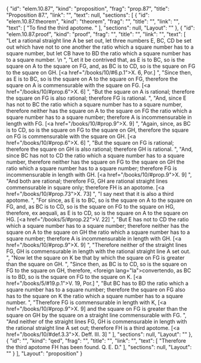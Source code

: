{
  "id": "elem.10.87",
  "kind": "proposition",
  "frag": "prop.87",
  "title": "Proposition 87.",
  "link": "",
  "text": null,
  "sections": [
    {
      "id": "elem.10.87.theorem",
      "kind": "theorem",
      "frag": "",
      "title": "",
      "link": "",
      "text": [
        "To find the third apotome. "
      ],
      "sections": null,
      "Layout": ""
    },
    {
      "id": "elem.10.87.proof",
      "kind": "proof",
      "frag": "",
      "title": "",
      "link": "",
      "text": [
        "Let a rational straight line A be set out, let three numbers E, BC, CD be set out which have not to one another the ratio which a square number has to a square number, but let CB have to BD the ratio which a square number has to a square number. \n      ",
        "Let it be contrived that, as E is to BC, so is the square on A to the square on FG, and, as BC is to CD, so is the square on FG to the square on GH. [<a href=\"/books/10/#6.p.1\">X. 6, Por.</a>] ",
        "Since then, as E is to BC, so is the square on A to the square on FG, therefore the square on A is commensurable with the square on FG. [<a href=\"/books/10/#prop.6\">X. 6</a>] ",
        "But the square on A is rational; therefore the square on FG is also rational; therefore FG is rational. ",
        "And, since E has not to BC the ratio which a square number has to a square number, therefore neither has the square on A to the square on FG the ratio which a square number has to a square number; therefore A is incommensurable in length with FG. [<a href=\"/books/10/#prop.9\">X. 9</a>] ",
        "Again, since, as BC is to CD, so is the square on FG to the square on GH, therefore the square on FG is commensurable with the square on GH. [<a href=\"/books/10/#prop.6\">X. 6</a>] ",
        "But the square on FG is rational; therefore the square on GH is also rational; therefore GH is rational. ",
        "And, since BC has not to CD the ratio which a square number has to a square number, therefore neither has the square on FG to the square on GH the ratio which a square number has to a square number; therefore FG is incommensurable in length with GH. [<a href=\"/books/10/#prop.9\">X. 9</a>] ",
        "And both are rational; therefore FG, GH are rational straight lines commensurable in square only; therefore FH is an apotome. [<a href=\"/books/10/#prop.73\">X. 73</a>] ",
        "I say next that it is also a third apotome. ",
        "For since, as E is to BC, so is the square on A to the square on FG, and, as BC is to CD, so is the square on FG to the square on HG, therefore, ex aequali, as E is to CD, so is the square on A to the square on HG. [<a href=\"/books/5/#prop.22\">V. 22</a>] ",
        "But E has not to CD the ratio which a square number has to a square number; therefore neither has the square on A to the square on GH the ratio which a square number has to a square number; therefore A is incommensurable in length with GH. [<a href=\"/books/10/#prop.9\">X. 9</a>] ",
        "Therefore neither of the straight lines FG, GH is commensurable in length with the rational straight line A set out. ",
        "Now let the square on K be that by which the square on FG is greater than the square on GH. ",
        "Since then, as BC is to CD, so is the square on FG to the square on GH, therefore, <foreign lang=\"la\">convertendo</foreign>, as BC is to BD, so is the square on FG to the square on K. [<a href=\"/books/5/#19.p.1\">V. 19, Por.</a>] ",
        "But BC has to BD the ratio which a square number has to a square number; therefore the square on FG also has to the square on K the ratio which a square number has to a square number. ",
        "Therefore FG is commensurable in length with K, [<a href=\"/books/10/#prop.9\">X. 9</a>] and the square on FG is greater than the square on GH by the square on a straight line commensurable with FG. ",
        "And neither of the straight lines FG, GH is commensurable in length with the rational straight line A set out; therefore FH is a third apotome. [<a href=\"/books/10/#def.3.3\">X. Deff. III. 3</a>] "
      ],
      "sections": null,
      "Layout": ""
    },
    {
      "id": "",
      "kind": "qed",
      "frag": "",
      "title": "",
      "link": "",
      "text": [
        "Therefore the third apotome FH has been found. Q. E. D."
      ],
      "sections": null,
      "Layout": ""
    }
  ],
  "Layout": "proposition"
}
